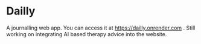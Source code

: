 # Dailly
A journalling web app. You can access it at https://dailly.onrender.com . Still working on integrating AI based therapy advice into the website.

